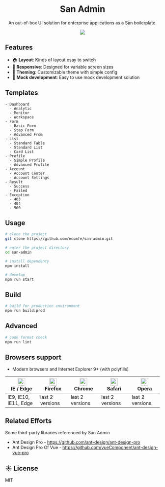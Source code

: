 <h1 align="center">San Admin</h1>

<div align="center">

An out-of-box UI solution for enterprise applications as a San boilerplate.

![](https://b.bdstatic.com/searchbox/icms/searchbox/img/san-admin.png)

</div>

## Features
- :house: **Layout**: Kinds of layout esay to switch
- :iphone: **Responsive**: Designed for variable screen sizes
- :art: **Theming**: Customizable theme with simple config
- :1234: **Mock development**: Easy to use mock development solution

## Templates
```
- Dashboard
  - Analytic
  - Monitor
  - Workspace
- Form
  - Basic Form
  - Step Form
  - Advanced From
- List
  - Standard Table
  - Standard List
  - Card List
- Profile
  - Simple Profile
  - Advanced Profile
- Account
  - Account Center
  - Account Settings
- Result
  - Success
  - Failed
- Exception
  - 403
  - 404
  - 500
```

## Usage

```bash
# clone the project
git clone https://github.com/ecomfe/san-admin.git

# enter the project directory
cd san-admin

# install dependency
npm install

# develop
npm run start
```

## Build

```bash
# build for production environment
npm run build:prod
```

## Advanced

```bash
# code format check
npm run lint
```

## Browsers support

- Modern browsers and Internet Explorer 9+ (with polyfills)

| [<img src="https://raw.githubusercontent.com/alrra/browser-logos/master/src/edge/edge_48x48.png" alt="IE / Edge" width="24px" height="24px" />](http://godban.github.io/browsers-support-badges/)</br>IE / Edge | [<img src="https://raw.githubusercontent.com/alrra/browser-logos/master/src/firefox/firefox_48x48.png" alt="Firefox" width="24px" height="24px" />](http://godban.github.io/browsers-support-badges/)</br>Firefox | [<img src="https://raw.githubusercontent.com/alrra/browser-logos/master/src/chrome/chrome_48x48.png" alt="Chrome" width="24px" height="24px" />](http://godban.github.io/browsers-support-badges/)</br>Chrome | [<img src="https://raw.githubusercontent.com/alrra/browser-logos/master/src/safari/safari_48x48.png" alt="Safari" width="24px" height="24px" />](http://godban.github.io/browsers-support-badges/)</br>Safari | [<img src="https://raw.githubusercontent.com/alrra/browser-logos/master/src/opera/opera_48x48.png" alt="Opera" width="24px" height="24px" />](http://godban.github.io/browsers-support-badges/)</br>Opera |
| --------------------------------------------------------------------------------------------------------------------------------------------------------------------------------------------------------------- | ----------------------------------------------------------------------------------------------------------------------------------------------------------------------------------------------------------------- | ------------------------------------------------------------------------------------------------------------------------------------------------------------------------------------------------------------- | ------------------------------------------------------------------------------------------------------------------------------------------------------------------------------------------------------------- | --------------------------------------------------------------------------------------------------------------------------------------------------------------------------------------------------------- |
| IE9, IE10, IE11, Edge                                                                                                                                                                                           | last 2 versions                                                                                                                                                                                                   | last 2 versions                                                                                                                                                                                               | last 2 versions                                                                                                                                                                                               | last 2 versions                                                                                                                                                                                           |

## Related Efforts
Some third-party libraries referenced by San Admin

- Ant Design Pro - https://github.com/ant-design/ant-design-pro
- Ant Design Pro Of Vue - https://github.com/vueComponent/ant-design-vue-pro

## ☀️ License

MIT
